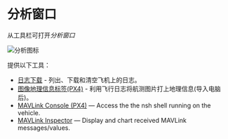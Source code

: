 # 分析窗口

从工具栏可打开*分析窗口*

![分析图标](../../assets/analyze/analyze_toolbar.jpg)

提供以下工具：

* [日志下载](../analyze_view/log_download.md) - 列出、下载和清空飞机上的日志。
* [图像地理信息标签(PX4)](../analyze_view/geotag_images.md) - 利用飞行日志将航测图片打上地理信息(导入电脑后)。
* [MAVLink Console (PX4)](../analyze_view/mavlink_console.md) — Access the the nsh shell running on the vehicle.
* [MAVLink Inspector](../analyze_view/mavlink_inspector.md) — Display and chart received MAVLink messages/values.